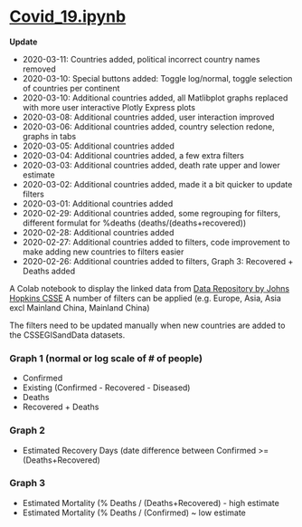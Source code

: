 

# [Covid_19.ipynb](https://github.com/flow4u/public/blob/master/Covid_19.ipynb)

**Update**
- 2020-03-11: Countries added, political incorrect country names removed
- 2020-03-10: Special buttons added: Toggle log/normal, toggle selection of countries per continent  
- 2020-03-10: Additional countries added, all Matlibplot graphs replaced with more user interactive Plotly Express plots
- 2020-03-08: Additional countries added, user interaction improved
- 2020-03-06: Additional countries added, country selection redone, graphs in tabs
- 2020-03-05: Additional countries added
- 2020-03-04: Additional countries added, a few extra filters
- 2020-03-03: Additional countries added, death rate upper and lower estimate
- 2020-03-02: Additional countries added, made it a bit quicker to update filters
- 2020-03-01: Additional countries added
- 2020-02-29: Additional countries added, some regrouping for filters, different formulat for %deaths (deaths/(deaths+recovered))
- 2020-02-28: Additional countries added
- 2020-02-27: Additional countries added to filters, code improvement to make adding new countries to filters easier
- 2020-02-26: Additional countries added to filters, Graph 3: Recovered + Deaths added

A Colab notebook to display the linked data from [Data Repository by Johns Hopkins CSSE](https://github.com/CSSEGISandData/COVID-19)
A number of filters can be applied (e.g. Europe, Asia, Asia excl Mainland China, Mainland China)

The filters need to be updated manually when new countries are added to the CSSEGISandData datasets.

### Graph 1 (normal or log scale of # of people)
- Confirmed
- Existing (Confirmed - Recovered - Diseased)
- Deaths
- Recovered + Deaths
### Graph 2
- Estimated Recovery Days (date difference between Confirmed >= (Deaths+Recovered)
### Graph 3
- Estimated Mortality (% Deaths / (Deaths+Recovered) - high estimate
- Estimated Mortality (% Deaths / (Confirmed) ~ low estimate
